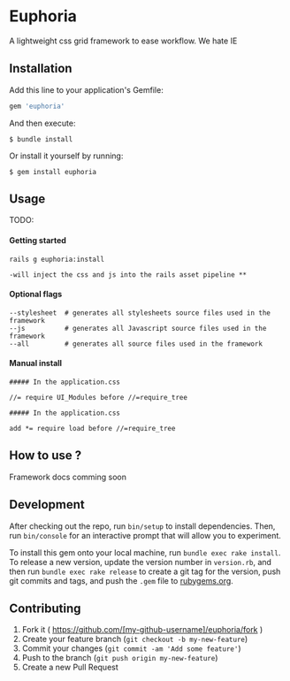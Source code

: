 # Euphoria

A lightweight css grid framework to ease workflow. We hate IE

## Installation

Add this line to your application's Gemfile:

```ruby 
gem 'euphoria'

```

And then execute:

    $ bundle install

Or install it yourself by running:

    $ gem install euphoria

## Usage

TODO: 

#### Getting started

    rails g euphoria:install 
    
    -will inject the css and js into the rails asset pipeline **
    
#### Optional flags 
    
    --stylesheet  # generates all stylesheets source files used in the framework
    --js          # generates all Javascript source files used in the framework
    --all         # generates all source files used in the framework

#### Manual install
    ##### In the application.css 
    
    //= require UI_Modules before //=require_tree	
    
  	##### In the application.css 		
    
 	add *= require load before //=require_tree

## How to use ? 

Framework docs comming soon

## Development

After checking out the repo, run `bin/setup` to install dependencies. Then, run `bin/console` for an interactive prompt that will allow you to experiment.

To install this gem onto your local machine, run `bundle exec rake install`. To release a new version, update the version number in `version.rb`, and then run `bundle exec rake release` to create a git tag for the version, push git commits and tags, and push the `.gem` file to [rubygems.org](https://rubygems.org).

## Contributing

1. Fork it ( https://github.com/[my-github-username]/euphoria/fork )
2. Create your feature branch (`git checkout -b my-new-feature`)
3. Commit your changes (`git commit -am 'Add some feature'`)
4. Push to the branch (`git push origin my-new-feature`)
5. Create a new Pull Request
